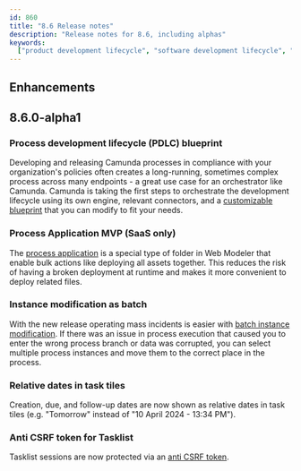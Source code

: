 ```yaml
---
id: 860
title: "8.6 Release notes"
description: "Release notes for 8.6, including alphas"
keywords:
  ["product development lifecycle", "software development lifecycle", "CI/CD"]
---
```


## Enhancements

## 8.6.0-alpha1

### Process development lifecycle (PDLC) blueprint

<!-- https://github.com/camunda/product-hub/issues/2014 -->

Developing and releasing Camunda processes in compliance with your organization's policies often creates a long-running, sometimes complex process across many endpoints - a great use case for an orchestrator like Camunda. Camunda is taking the first steps to orchestrate the development lifecycle using its own engine, relevant connectors, and a [customizable blueprint](https://marketplace.camunda.com/en-US/apps/439170/cicd-pipeline) that you can modify to fit your needs.

### Process Application MVP (SaaS only)

<!-- https://github.com/camunda/product-hub/issues/1983 -->

The [process application](/components/modeler/web-modeler/process-applications.md) is a special type of folder in Web Modeler that enable bulk actions like deploying all assets together. This reduces the risk of having a broken deployment at runtime and makes it more convenient to deploy related files.

### Instance modification as batch

<!-- Link to main page in https://github.com/camunda/camunda-docs/pull/3747 -->

With the new release operating mass incidents is easier with [batch instance modification](/components/operate/userguide/process-instance-batch-modification.md). If there was an issue in process execution that caused you to enter the wrong process branch or data was corrupted, you can select multiple process instances and move them to the correct place in the process.

### Relative dates in task tiles

<!-- No docs available -->

Creation, due, and follow-up dates are now shown as relative dates in task tiles (e.g. "Tomorrow" instead of "10 April 2024 - 13:34 PM").

### Anti CSRF token for Tasklist

<!-- https://github.com/camunda/camunda-docs/pull/3672 -->

Tasklist sessions are now protected via an [anti CSRF token](/self-managed/tasklist-deployment/tasklist-configuration.md#cross-site-request-forgery-protection).
